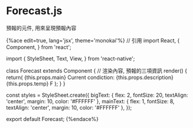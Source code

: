 # Forecast.js
預報的元件, 用來呈現預報內容

{%ace edit=true, lang='jsx', theme='monokai'%}
// 引用
import React, {
  Component,
} from 'react';

import {
  StyleSheet,
  Text,
  View,
} from 'react-native';

class Forecast extends Component {
  // 渲染內容, 預報的三項資訊
  render() {
    return( 
      <View>
        <Text style={styles.bigText}>
          {this.props.main}
        </Text>
        <Text style={styles.mainText}>
          Current condiction: {this.props.description}
        </Text>
        <Text style={styles.bigText}>
          {this.props.temp} F
        </Text>
      </View>
    );
  }
}

const styles = StyleSheet.create({
  bigText: {
    flex: 2,
    fontSize: 20,
    textAlign: 'center',
    margin: 10,
    color: '#FFFFFF'
  },
  mainText: {
    flex: 1,
    fontSize: 8,
    textAlign: 'center',
    margin: 10,
    color: '#FFFFFF'
  },
});

export default Forecast;
{%endace%}